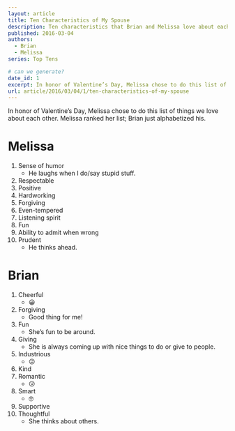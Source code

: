 ```yaml
---
layout: article
title: Ten Characteristics of My Spouse
description: Ten characteristics that Brian and Melissa love about each other
published: 2016-03-04
authors:
  - Brian
  - Melissa
series: Top Tens

# can we generate?
date_id: 1
excerpt: In honor of Valen­tine’s Day, Melissa chose to do this list of things we love about each other. Melissa ranked her list; Brian just al­pha­bet­ized his.
url: article/2016/03/04/1/ten-characteristics-of-my-spouse
---
```

In honor of Valentine’s Day, Melissa chose to do this list of things we love about each other. Melissa ranked her list; Brian just alphabetized his.

# Melissa
1. Sense of humor
    - He laughs when I do/say stupid stuff.
2. Respectable
3. Positive
4. Hardworking
5. Forgiving
6. Even-tempered
7. Listening spirit
8. Fun
9. Ability to admit when wrong
10. Prudent
    - He thinks ahead.
  
# Brian
1. Cheerful
    - 😀
2. Forgiving
    - Good thing for me!
3. Fun
    - She’s fun to be around.
4. Giving
    - She is always coming up with nice things to do or give to people.
5. Industrious
    - 😣
6. Kind
7. Romantic
    - 😗
8. Smart
    - 🤓
9. Supportive
10. Thoughtful
    - She thinks about others.